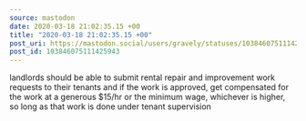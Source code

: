 ```yaml
---
source: mastodon
date: 2020-03-18 21:02:35.15 +00
title: "2020-03-18 21:02:35.15 +00"
post_uri: https://mastodon.social/users/gravely/statuses/103846075111425943
post_id: 103846075111425943
---
```

landlords should be able to submit rental repair and improvement work requests to their tenants and if the work is approved, get compensated for the work at a generous $15/hr or the minimum wage, whichever is higher, so long as that work is done under tenant supervision


